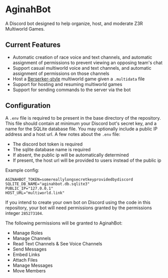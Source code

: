 # AginahBot
A Discord bot designed to help organize, host, and moderate Z3R Multiworld Games.

## Current Features
- Automatic creation of race voice and text channels, and automatic assignment of permissions to prevent viewing
    an opposing team's chat
- Support casual multiworld voice and text channels, and automatic assignment of permissions on those channels
- Host a [Berserker-style](https://github.com/Berserker66/MultiWorld-Utilities) multiworld game given 
    a `.multidata` file
- Support for hosting and resuming multiworld games
- Support for sending commands to the server via the bot

## Configuration
A `.env` file is required to be present in the base directory of the repository. This file should contain
at minimum your Discord bot's secret key, and a name for the SQLite database file. You may optionally include
a public IP address and a host url. A few notes about the `.env` file:
- The discord bot token is required
- The sqlite database name is required
- If absent, the public ip will be automatically determined
- If present, the host url will be provided to users instead of the public ip

Example config:
```.env
AGINAHBOT_TOKEN=somereallylongsecretkeyprovidedbydiscord
SQLITE_DB_NAME="aginahbot.db.sqlite3"
PUBLIC_IP="127.0.0.1"
HOST_URL="multiworld.link"
```

If you intend to create your own bot on Discord using the code in this repository, your bot will need
permissions granted by the permissions integer `285273104`.

The following permissions will be granted
to AginahBot:
- Manage Roles
- Manage Channels
- Read Text Channels & See Voice Channels
- Send Messages
- Embed Links
- Attach Files
- Manage Messages
- Move Members
